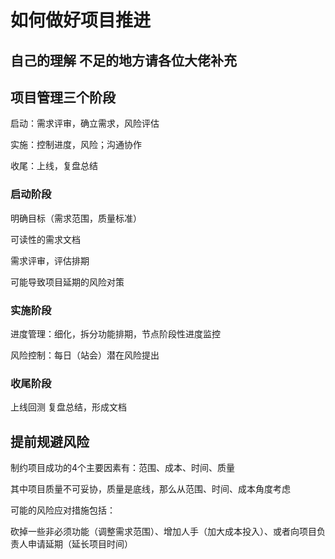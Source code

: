 # 如何做好项目推进

## 自己的理解 不足的地方请各位大佬补充

## 项目管理三个阶段

启动：需求评审，确立需求，风险评估

实施：控制进度，风险；沟通协作

收尾：上线，复盘总结

### 启动阶段

明确目标（需求范围，质量标准）

可读性的需求文档

需求评审，评估排期

可能导致项目延期的风险对策

### 实施阶段

进度管理：细化，拆分功能排期，节点阶段性进度监控

风险控制：每日（站会）潜在风险提出

### 收尾阶段

上线回测
复盘总结，形成文档

## 提前规避风险

制约项目成功的4个主要因素有：范围、成本、时间、质量

其中项目质量不可妥协，质量是底线，那么从范围、时间、成本角度考虑

可能的风险应对措施包括：

砍掉一些非必须功能（调整需求范围）、增加人手（加大成本投入）、或者向项目负责人申请延期（延长项目时间）


